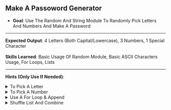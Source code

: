 ## Make A Passoword Generator

* **Goal**: Use The Random And String Module To Randomly Pick Letters And Numbers And Make A Password

___ 

**Expected Output**: 4 Letters (Both Capital/Lowercase), 3 Numbers, 1 Special Character
<br>
<br>
**Skills Learned**: Basic Usage Of Random Module, Basic ASCII Characters Usage, For Loops, Lists

___

**Hints (Only Use If Needed)**:
<br>

<details>
  <summary>To Pick A Letter</summary>
  
  <br>
  Make Sure To Use The Random & String Packages

  ```python
  import random
  import string
  
  # `string.ascii_letters` Is A List of Letters
  # To Pick A Letter:
  letter = random.choice(string.ascii_letters)
  ```
  
</details>

<details>
  <summary>To Pick A Number</summary>
  
  <br>
  Make Sure To Use The Random Package

  ```python
  import random

  # To Pick A Number
  number = random.randint(1, 10)
  ```
  
</details>

<details>
  <summary>Use A For Loop & Append</summary>
  
  <br>

  ```python
  
  # Make A String
  string = "github"
  
  # Make The For Loop & Empty List
  
  list = []
  for i in string:
    # Append Each Letter To A List
    list.append(i)
  ```
  
</details>

<details>
  <summary>Shuffle List And Combine</summary>
  
  <br>

  ```python
  import random
  
  # Make A String
  list = ["g", "i", "t", "h", "u", "b"]
  
  # Shuffle The List
  new_list = random.shuffle(list)
  
  # Join The List
  final_password = "".join(pass_list)
  
  ```
  
</details>
